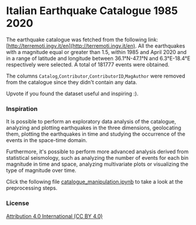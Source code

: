 # Italian Earthquake Catalogue 1985 2020

The earthquake catalogue was fetched from the following link: [http://terremoti.ingv.it/en](http://terremoti.ingv.it/en). 
All the earthquakes with a magnitude equal or greater than 1.5, within 1985 and April 2020 and in a range of latitude and longitude between 36.1°N-47.1°N and 6.3°E-18.4°E respectively were selected.
A total of 181777 events were obtained.

The columns `Catalog`,`Contributor`,`ContributorID`,`MagAuthor` were removed from the catalogue since they didn't contain any data.

Upvote if you found the dataset useful and inspiring :).

### **Inspiration** 

It is possible to perform an exploratory data analysis of the catalogue, analyzing and plotting earthquakes in the three dimensions, geolocating them, plotting the earthquakes in time and studying the occurrence of the events in the space-time domain. 

Furthermore, it's possible to perform more advanced analysis derived from statistical seismology, such as analyzing the number of events for each bin magnitude in time and space, analyzing multivariate plots or visualizing the type of magnitude over time.

Click the following file [catalogue_manipulation.ipynb](https://github.com/Iron486/Italian_Earthquake_Catalogue_1985_2020/blob/main/catalogue_manipulation.ipynb) to take a look at the preprocessing steps.

### **License**

[Attribution 4.0 International (CC BY 4.0)](https://creativecommons.org/licenses/by/4.0/)
